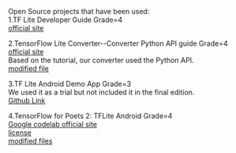 Open Source projects that have been used:<br>
1.TF Lite Developer Guide   Grade=4 <br>
  [official site](https://www.tensorflow.org/lite/devguide)<br>
  
2.TensorFlow Lite Converter--Converter Python API guide   Grade=4 <br>
  [official site](https://www.tensorflow.org/lite/convert/python_api0)<br>
  Based on the tutorial, our converter used the Python API.<br>
  [modified file](https://github.com/JoranLau/TFLite_converter/blob/master/convert_tflite.py)<br>
  
3.TF Lite Android Demo App    Grade=3 <br>
  We used it as a trial but not included it in the final edition.<br>
  [Github Link](https://github.com/tensorflow/tensorflow/tree/master/tensorflow/lite/java/demo)
  
4.TensorFlow for Poets 2: TFLite Android    Grade=4 <br>
  [Google codelab official site](https://codelabs.developers.google.com/codelabs/tensorflow-for-poets-2-tflite/#0)<br>
  [license](https://github.com/ynxie/EC601-Tensorflow-APP-Gen/blob/master/APK_Build_Folder/Android_Demo_App/LICENSE)<br>
  [modified files](https://github.com/ynxie/EC601-Tensorflow-APP-Gen/tree/master/APK_Build_Folder/Android_Demo_App)<br>
